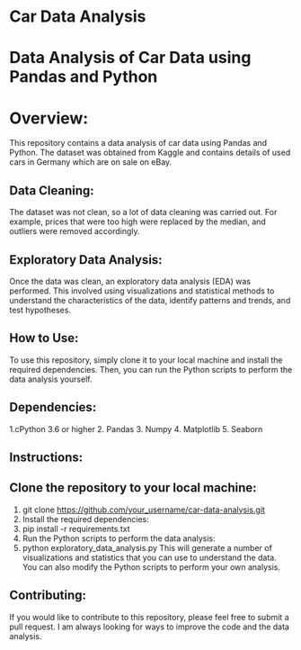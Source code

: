 # Car Data Analysis

# Data Analysis of Car Data using Pandas and Python


# Overview:
This repository contains a data analysis of car data using Pandas and Python. The dataset was obtained from Kaggle and contains details of used cars in Germany which are on sale on eBay.

## Data Cleaning:
The dataset was not clean, so a lot of data cleaning was carried out. For example, prices that were too high were replaced by the median, and outliers were removed accordingly.

## Exploratory Data Analysis:
Once the data was clean, an exploratory data analysis (EDA) was performed. This involved using visualizations and statistical methods to understand the characteristics of the data, identify patterns and trends, and test hypotheses.


## How to Use:
To use this repository, simply clone it to your local machine and install the required dependencies. Then, you can run the Python scripts to perform the data analysis yourself.

## Dependencies:

1.cPython 3.6 or higher
2. Pandas
3. Numpy
4. Matplotlib
5. Seaborn

## Instructions:

## Clone the repository to your local machine:
1. git clone https://github.com/your_username/car-data-analysis.git
2. Install the required dependencies:
3. pip install -r requirements.txt
4. Run the Python scripts to perform the data analysis:
5. python exploratory_data_analysis.py
This will generate a number of visualizations and statistics that you can use to understand the data. You can also modify the Python scripts to perform your own analysis.

## Contributing:

If you would like to contribute to this repository, please feel free to submit a pull request. I am always looking for ways to improve the code and the data analysis.
